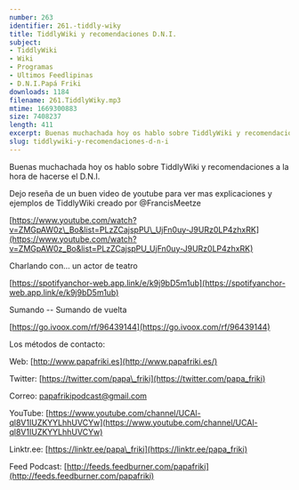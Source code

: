 ```yaml
---
number: 263
identifier: 261.-tiddly-wiky
title: TiddlyWiki y recomendaciones D.N.I.
subject:
- TiddlyWiki
- Wiki
- Programas
- Ultimos Feedlipinas
- D.N.I.Papá Friki
downloads: 1184
filename: 261.TiddlyWiky.mp3
mtime: 1669300883
size: 7408237
length: 411
excerpt: Buenas muchachada hoy os hablo sobre TiddlyWiki y recomendaciones D.N.I.
slug: tiddlywiki-y-recomendaciones-d-n-i
---
```

Buenas muchachada hoy os hablo sobre TiddlyWiki y recomendaciones a la hora de hacerse el D.N.I.

Dejo reseña de un buen video de youtube para ver mas explicaciones y ejemplos de TiddlyWiki creado por @FrancisMeetze

[https://www.youtube.com/watch?v=ZMGpAW0z\_Bo&list=PLzZCajspPU\_UjFn0uy-J9URz0LP4zhxRK](https://www.youtube.com/watch?v=ZMGpAW0z_Bo&list=PLzZCajspPU_UjFn0uy-J9URz0LP4zhxRK)

Charlando con... un actor de teatro

[https://spotifyanchor-web.app.link/e/k9j9bD5m1ub](https://spotifyanchor-web.app.link/e/k9j9bD5m1ub)

Sumando -- Sumando de vuelta

[https://go.ivoox.com/rf/96439144](https://go.ivoox.com/rf/96439144)

Los métodos de contacto:

Web: [http://www.papafriki.es](http://www.papafriki.es/)

Twitter: [https://twitter.com/papa\_friki](https://twitter.com/papa_friki)

Correo: [papafrikipodcast@gmail.com](https://archive.org/details/papafrikipodast@gmail.com)

YouTube: [https://www.youtube.com/channel/UCAl-ql8V1IUZKYYLhhUVCYw](https://www.youtube.com/channel/UCAl-ql8V1IUZKYYLhhUVCYw)

Linktr.ee: [https://linktr.ee/papa\_friki](https://linktr.ee/papa_friki)

Feed Podcast: [http://feeds.feedburner.com/papafriki](http://feeds.feedburner.com/papafriki)